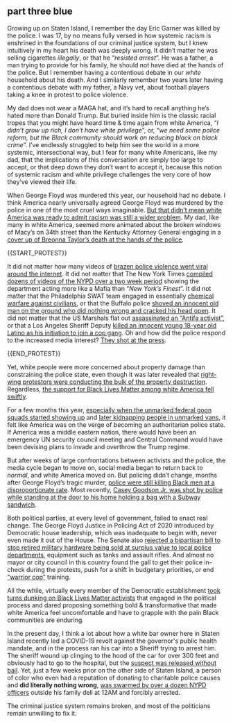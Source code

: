 ## <span>part three</span> blue

<Disclaimer />

Growing up on Staten Island, I remember the day Eric Garner was killed by the police. I was 17, by no means fully versed in how systemic racism is enshrined in the foundations of our criminal justice system, but I knew intuitively in my heart his death was deeply wrong. It didn’t matter he was selling cigarettes *illegally*, or that he “*resisted arrest*”. He was a father, a man trying to provide for his family, he should not have died at the hands of the police. But I remember having a contentious debate in our *white* household about his death. And I similarly remember two years later having a contentious debate with my father, a Navy vet, about football players taking a knee in protest to police violence.

My dad does not wear a MAGA hat, and it’s hard to recall anything he’s hated more than Donald Trump. But buried inside him is the classic racial tropes that you might have heard time & time again from white America, “*I didn’t grow up rich, I don’t have white privilege*”, or, “*we need some police reform, but the Black community should work on reducing black on black crime*”. I’ve endlessly struggled to help him see the world in a more systemic, intersectional way, but I fear for many white Americans, like my dad, that the implications of this conversation are simply too large to accept, or that deep down they don’t want to accept it, because this notion of systemic racism and white privilege challenges the very core of how they’ve viewed their life.

When George Floyd was murdered this year, our household had no debate. I think America nearly universally agreed George Floyd was murdered by the police in one of the most cruel ways imaginable. [But that didn’t mean white America was ready to admit racism was still a wider problem](https://www.uml.edu/News/press-releases/2020/SocialIssuesPoll092220.aspx). My dad, like many in white America, seemed more animated about the broken windows of Macy’s on 34th street than the Kentucky Attorney General engaging in a [cover up of Breonna Taylor’s death at the hands of the police](https://www.cbsnews.com/news/breonna-taylor-grand-juror-homicide-charges-police-mistakes/).

{{START_PROTEST}}

It did not matter how many videos of [brazen police violence went viral around the internet](https://twitter.com/JordanUhl/status/1266917228752056320). It did not matter that The New York Times [compiled dozens of videos of the NYPD over a two week period](https://www.nytimes.com/interactive/2020/07/14/nyregion/nypd-george-floyd-protests.html) showing the department acting more like a Mafia than “*New York’s Finest*”. It did not matter that the Philadelphia SWAT team engaged in essentially [chemical warfare against civilians](https://www.nytimes.com/video/us/100000007174941/philadelphia-tear-gas-george-floyd-protests.html), or that the Buffalo police [shoved an innocent old man on the ground who did nothing wrong and cracked his head open](https://twitter.com/DavidBegnaud/status/1268716877355810818). It did not matter that the US Marshals flat out [assassinated an “Antifa activist”](https://www.nytimes.com/2020/10/13/us/michael-reinoehl-antifa-portland-shooting.html), or that a Los Angeles Sheriff Deputy [killed an innocent young 18-year old Latino as his initiation to join a cop gang](https://www.nbcnews.com/news/latino/family-andr-s-guardado-killed-sheriff-s-deputy-files-lawsuit-n1239024). Oh and how did the police respond to the increased media interest? [They shot at the press](https://freedom.press/news/press-freedom-violations-george-floyd-protests-numbers-shocking-and-unprecedented-level-attacks-journalists/).

{{END_PROTEST}}

Yet, white people were more concerned about property damage than constraining the police state, even though it was later revealed that [right-wing protestors were conducting the bulk of the property destruction](https://www.washingtonpost.com/politics/2020/06/22/who-caused-violence-protests-its-not-antifa/). Regardless, [the support for Black Lives Matter among white America fell swiftly](https://www.uml.edu/News/press-releases/2020/SocialIssuesPoll092220.aspx).

For a few months this year, [especially when the unmarked federal goon squads started showing up](https://www.nytimes.com/2020/06/04/us/politics/unidentified-police-protests.html) and [later kidnapping people in unmarked vans](https://www.npr.org/2020/07/17/892277592/federal-officers-use-unmarked-vehicles-to-grab-protesters-in-portland), it felt like America was on the verge of becoming an authoritarian police state. If America was a middle eastern nation, there would have been an emergency UN security council meeting and Central Command would have been devising plans to invade and overthrow the Trump regime.

But after weeks of large confrontations between activists and the police, the media cycle began to move on, social media began to return back to *normal*, and white America moved on. But policing didn’t change, months after George Floyd’s tragic murder, [police were still killing Black men at a disproportionate rate](https://www.cbsnews.com/news/george-floyd-killing-police-black-people-killed-164/). Most recently, [Casey Goodson Jr. was shot by police while standing at the door to his home holding a bag with a Subway sandwich](https://www.nytimes.com/2020/12/14/us/casey-goodson-columbus-ohio-shooting.html).

Both political parties, at every level of government, failed to enact real change. The George Floyd Justice in Policing Act of 2020 introduced by Democratic house leadership, which was inadequate to begin with, never even made it out of the House. The Senate also [rejected a bipartisan bill to stop retired military hardware being sold at surplus value to local police departments](https://www.defensenews.com/congress/2020/07/21/senate-rejects-broad-limit-on-military-equipment-to-police/), equipment such as tanks and assault rifles. And almost no mayor or city council in this country found the gall to get their police in-check during the protests, push for a shift in budgetary priorities, or end [“warrior cop”](https://www.vox.com/policy-and-politics/2020/6/2/21277438/police-officer-george-floyd-patrick-skinner-interview-militarization) training.

All the while, virtually every member of the Democratic establishment [took turns dunking on Black Lives Matter activists](https://www.politico.com/news/2020/11/19/blm-defund-police-democrats-437940) that engaged in the political process and dared proposing something bold & transformative that made white America feel uncomfortable and have to grapple with the pain Black communities are enduring.

In the present day, I think a lot about how a white bar owner here in Staten Island recently led a COVID-19 revolt against the governor's public health mandate, and in the process ran his car into a Sheriff trying to arrest him. The sheriff wound up clinging to the hood of the car for over 300 feet and obviously had to go to the hospital, but the [suspect was released without bail](https://nypost.com/2020/12/06/si-autonomous-zone-bar-owner-released-from-custody/). Yet, just a few weeks prior on the other side of Staten Island, a person of color who even had a reputation of donating to charitable police causes and **did literally nothing wrong**, [was swarmed by over a dozen NYPD officers](https://www.nydailynews.com/new-york/nyc-crime/ny-staten-island-noise-arrest-force-allegation-nypd-20201123-utlfioizm5gaboofvt76btzjwa-story.html) outside his family deli at 12AM and forcibly arrested.

The criminal justice system remains broken, and most of the politicians remain unwilling to fix it.
